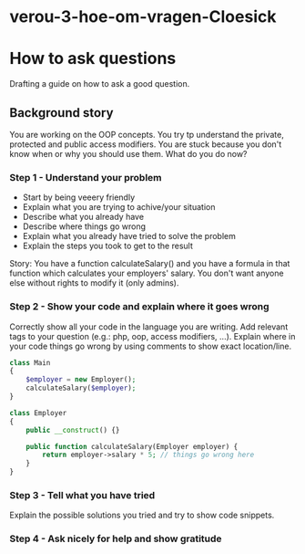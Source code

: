 # verou-3-hoe-om-vragen-Cloesick
# How to ask questions

Drafting a guide on how to ask a good question.

## Background story

You are working on the OOP concepts. You try tp understand the private, protected and public access modifiers. You are stuck because you don't know when or why you should use them. What do you do now?

### Step 1 - Understand your problem

- Start by being veeery friendly
- Explain what you are trying to achive/your situation
- Describe what you already have  
- Describe where things go wrong
- Explain what you already have tried to solve the problem
- Explain the steps you took to get to the result

Story: You have a function calculateSalary() and you have a formula in that function which calculates your employers' salary. You don't want anyone else without rights to modify it (only admins).

### Step 2 - Show your code and explain where it goes wrong

Correctly show all your code in the language you are writing. Add relevant tags to your question (e.g.: php, oop, access modifiers, ...). Explain where in your code things go wrong by using comments to show exact location/line.

```php
class Main 
{
    $employer = new Employer();
    calculateSalary($employer);
}

class Employer 
{
    public __construct() {}

    public function calculateSalary(Employer employer) {
        return employer->salary * 5; // things go wrong here
    }
}
```

### Step 3 - Tell what you have tried

Explain the possible solutions you tried and try to show code snippets.

### Step 4 - Ask nicely for help and show gratitude
